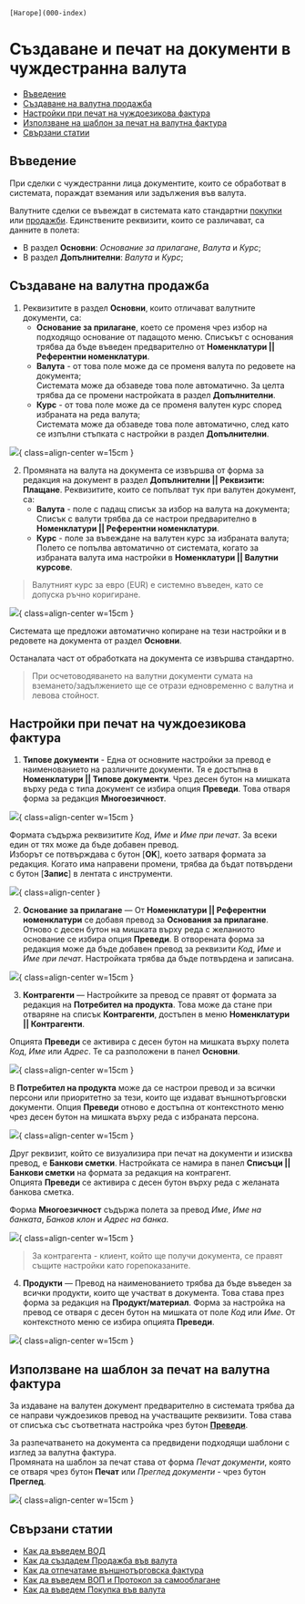 ```{only} html
[Нагоре](000-index)
```

# **Създаване и печат на документи в чуждестранна валута**

- [Въведение](#въведение)  
- [Създаване на валутна продажба](#създаване-на-валутна-продажба)  
- [Настройки при печат на чуждоезикова фактура](#настройки-при-печат-на-чуждоезикова-фактура)  
- [Използване на шаблон за печат на валутна фактура](#използване-на-шаблон-за-печат-на-валутна-фактура)
- [Свързани статии](#свързани-статии)  

## **Въведение**

При сделки с чуждестранни лица документите, които се обработват в системата, пораждат вземания или задължения във валута.

Валутните сделки се въвеждат в системата като стандартни [покупки](https://docs.unicontsoft.com/guide/erp/002-docs/002-trade-system/001-orders-sales-purchase-documents/002-create-purchase-documents.html) или [продажби](https://docs.unicontsoft.com/guide/erp/002-docs/002-trade-system/001-orders-sales-purchase-documents/003-create-sales-document.html). Единствените реквизити, които се различават, са данните в полета:  

- В раздел **Основни**: *Основание за прилагане*, *Валута* и *Курс*;  
- В раздел **Допълнителни**: *Валута* и *Курс*;  

## **Създаване на валутна продажба**  

1) Реквизитите в раздел **Основни**, които отличават валутните документи, са:  
    - **Основание за прилагане**, което се променя чрез избор на подходящо основание от падащото меню. Списъкът с основания трябва да бъде въведен предварително от **Номенклатури || Референтни номенклатури**.  
    - **Валута** - от това поле може да се променя валута по редовете на документа;  
Системата може да обзаведе това поле автоматично. За целта трябва да се промени настройката в раздел **Допълнителни**.  
    - **Курс** - от това поле може да се променя валутен курс според избраната на реда валута;  
Системата може да обзаведе това поле автоматично, след като се изпълни стъпката с настройки в раздел **Допълнителни**.  

![](904-currency-invoices1.png){ class=align-center w=15cm }

2) Промяната на валута на документа се извършва от форма за редакция на документ в раздел **Допълнителни || Реквизити: Плащане**. Реквизитите, които се попълват тук при валутен документ, са:   
    - **Валута** - поле с падащ списък за избор на валута на документа;  
Списък с валути трябва да се настрои предварително в **Номенклатури || Референтни номенклатури**.  
    - **Курс** - поле за въвеждане на валутен курс за избраната валута;  
Полето се попълва автоматично от системата, когато за избраната валута има настройки в **Номенклатури || Валутни курсове**.  

> Валутният курс за евро (EUR) е системно въведен, като се допуска ръчно коригиране.  

![](904-currency-invoices2.png){ class=align-center w=15cm }

Системата ще предложи автоматично копиране на тези настройки и в редовете на документа от раздел **Основни**.  

Останалата част от обработката на документа се извършва стандартно.  

> При осчетоводяването на валутни документи сумата на вземането/задължението ще се отрази едновременно с валутна и левова стойност.  

## **Настройки при печат на чуждоезикова фактура**

1) **Типове документи** - Една от основните настройки за превод е наименованието на различните документи. Тя е достъпна в **Номенклатури || Типове документи**. Чрез десен бутон на мишката върху реда с типа документ се избира опция **Преведи**. Това отваря форма за редакция **Многоезичност**.  

![](904-currency-invoices3.png){ class=align-center w=15cm }

Формата съдържа реквизитите *Код*, *Име* и *Име при печат*. За всеки един от тях може да бъде добавен превод.  
Изборът се потвърждава с бутон [**OK**], което затваря формата за редакция. Когато има направени промени, трябва да бъдат потвърдени с бутон [**Запис**] в лентата с инструменти.  

![](904-currency-invoices4.png){ class=align-center }

2) **Основание за прилагане** — От **Номенклатури || Референтни номенклатури** се добавя превод за **Основания за прилагане**. Отново с десен бутон на мишката върху реда с желаниото основание се избира опция **Преведи**. В отворената форма за редакция може да бъде добавен превод за реквизити *Код*, *Име* и *Име при печат*. Настройката трябва да бъде потвърдена и записана.  

![](904-currency-invoices5.png){ class=align-center w=15cm }

3) **Контрагенти** — Настройките за превод се правят от формата за редакция на **Потребител на продукта**. Това може да стане при отваряне на списък **Контрагенти**, достъпен в меню **Номенклатури || Контрагенти**.  

Опцията **Преведи** се активира с десен бутон на мишката върху полета *Код*, *Име* или *Адрес*. Те са разположени в панел **Основни**.  

![](904-currency-invoices6.png){ class=align-center w=15cm }

В **Потребител на продукта** може да се настрои превод и за всички персони или приоритетно за тези, които ще издават външнотърговски документи. Опция **Преведи** отново е достъпна от контекстното меню чрез десен бутон на мишката върху реда с избраната персона.  

![](904-currency-invoices7.png){ class=align-center w=15cm }

Друг реквизит, който се визуализира при печат на документи и изисква превод, е **Банкови сметки**. Настройката се намира в панел **Списъци || Банкови сметки** на формата за редакция на контрагент.  
Опцията **Преведи** се активира с десен бутон върху реда с желаната банкова сметка.  

Форма **Многоезичност** съдържа полета за превод *Име*, *Име на банката*, *Банков клон* и *Адрес на банка*.  

![](904-currency-invoices8.png){ class=align-center w=15cm }

> За контрагента - клиент, който ще получи документа, се правят същите настройки като горепоказаните.  

4) **Продукти** — Превод на наименованието трябва да бъде въведен за всички продукти, които ще участват в документа. Това става през форма за редакция на **Продукт/материал**. Форма за настройка на превод се отваря с десен бутон на мишката от поле *Код* или *Име*. От контекстното меню се избира опцията **Преведи**.  

![](904-currency-invoices9.png){ class=align-center w=15cm }

## **Използване на шаблон за печат на валутна фактура**  

За издаване на валутен документ предварително в системата трябва да се направи чуждоезиков превод на участващите реквизити. Това става от списъка със съответната настройка чрез бутон [**Преведи**](https://www.unicontsoft.com/cms/node/135). 

За разпечатването на документа са предвидени подходящи шаблони с изглед за валутна фактура.  
Промяната на шаблон за печат става от форма *Печат документи*, която се отваря чрез бутон **Печат** или *Преглед документи* - чрез бутон **Преглед**.  

![](904-currency-invoices10.png){ class=align-center w=15cm }

## **Свързани статии**

- [Как да въведем ВОД](https://www.unicontsoft.com/cms/node/134)  
- [Как да създадем Продажба във валута](https://www.unicontsoft.com/cms/node/185)  
- [Как да отпечатаме външнотърговска фактура](https://www.unicontsoft.com/cms/node/135)  
- [Как да въведем ВОП и Протокол за самооблагане](https://www.unicontsoft.com/cms/node/76)  
- [Как да въведем Покупка във валута](https://www.unicontsoft.com/cms/node/77)  